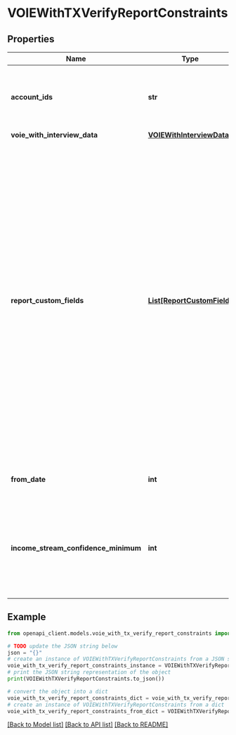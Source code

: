 # VOIEWithTXVerifyReportConstraints


## Properties

Name | Type | Description | Notes
------------ | ------------- | ------------- | -------------
**account_ids** | **str** | A whitespace-separated list of account IDs to be included in the report (all accounts will be included if not set) | [optional] 
**voie_with_interview_data** | [**VOIEWithInterviewData**](VOIEWithInterviewData.md) |  | 
**report_custom_fields** | [**List[ReportCustomField]**](ReportCustomField.md) | The &#x60;reportCustomFields&#x60; parameter is used when experiences are associated with a credit decisioning report.  Designate up to 5 custom fields that you&#39;d like associated with the report when it&#39;s generated. Every custom field consists of three variables: &#x60;label&#x60;, &#x60;value&#x60;, and &#x60;shown&#x60;. The &#x60;shown&#x60; variable is \&quot;true\&quot; or \&quot;false\&quot;. * \&quot;true\&quot;: (default) display the custom field in the PDF report * \&quot;false\&quot;: don&#39;t display the custom field in the PDF report  For an experience that generates multiple reports, the &#x60;reportCustomFields&#x60; parameter gets passed to all reports.  All custom fields display in the Reseller Billing API. | [optional] 
**from_date** | **int** | A date in Unix epoch time (in seconds). See: [Handling Epoch Dates and Times](https://developer.mastercard.com/open-banking-us/documentation/codes-and-formats/). | [optional] 
**income_stream_confidence_minimum** | **int** | Include income streams in the report, based on the income stream&#39;s confidence score. For example, Use the value 50 to include only income streams with a confidence score of 50 or higher. | [optional] 

## Example

```python
from openapi_client.models.voie_with_tx_verify_report_constraints import VOIEWithTXVerifyReportConstraints

# TODO update the JSON string below
json = "{}"
# create an instance of VOIEWithTXVerifyReportConstraints from a JSON string
voie_with_tx_verify_report_constraints_instance = VOIEWithTXVerifyReportConstraints.from_json(json)
# print the JSON string representation of the object
print(VOIEWithTXVerifyReportConstraints.to_json())

# convert the object into a dict
voie_with_tx_verify_report_constraints_dict = voie_with_tx_verify_report_constraints_instance.to_dict()
# create an instance of VOIEWithTXVerifyReportConstraints from a dict
voie_with_tx_verify_report_constraints_from_dict = VOIEWithTXVerifyReportConstraints.from_dict(voie_with_tx_verify_report_constraints_dict)
```
[[Back to Model list]](../README.md#documentation-for-models) [[Back to API list]](../README.md#documentation-for-api-endpoints) [[Back to README]](../README.md)


